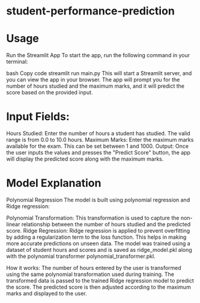 # student-performance-prediction
# Usage
Run the Streamlit App
To start the app, run the following command in your terminal:

bash
Copy code
streamlit run main.py
This will start a Streamlit server, and you can view the app in your browser. The app will prompt you for the number of hours studied and the maximum marks, and it will predict the score based on the provided input.

# Input Fields:
Hours Studied: Enter the number of hours a student has studied. The valid range is from 0.0 to 10.0 hours.
Maximum Marks: Enter the maximum marks available for the exam. This can be set between 1 and 1000.
Output:
Once the user inputs the values and presses the "Predict Score" button, the app will display the predicted score along with the maximum marks.


# Model Explanation
Polynomial Regression
The model is built using polynomial regression and Ridge regression:

Polynomial Transformation: This transformation is used to capture the non-linear relationship between the number of hours studied and the predicted score.
Ridge Regression: Ridge regression is applied to prevent overfitting by adding a regularization term to the loss function. This helps in making more accurate predictions on unseen data.
The model was trained using a dataset of student hours and scores and is saved as ridge_model.pkl along with the polynomial transformer polynomial_transformer.pkl.

How it works:
The number of hours entered by the user is transformed using the same polynomial transformation used during training.
The transformed data is passed to the trained Ridge regression model to predict the score.
The predicted score is then adjusted according to the maximum marks and displayed to the user.